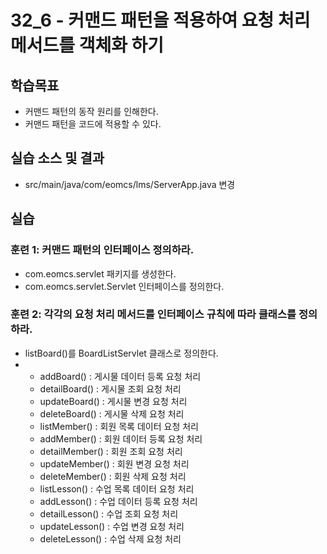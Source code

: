 # 32_6 - 커맨드 패턴을 적용하여 요청 처리 메서드를 객체화 하기 

## 학습목표

- 커맨드 패턴의 동작 원리를 인해한다.
- 커맨드 패턴을 코드에 적용할 수 있다. 

## 실습 소스 및 결과

- src/main/java/com/eomcs/lms/ServerApp.java 변경

## 실습  

### 훈련 1: 커맨드 패턴의 인터페이스 정의하라.

- com.eomcs.servlet 패키지를 생성한다.
- com.eomcs.servlet.Servlet 인터페이스를 정의한다.

### 훈련 2: 각각의 요청 처리 메서드를 인터페이스 규칙에 따라 클래스를 정의하라.
 
- listBoard()를 BoardListServlet 클래스로 정의한다.
- 
  - addBoard() : 게시물 데이터 등록 요청 처리
  - detailBoard() : 게시물 조회 요청 처리
  - updateBoard() : 게시물 변경 요청 처리
  - deleteBoard() : 게시물 삭제 요청 처리
  - listMember() : 회원 목록 데이터 요청 처리
  - addMember() : 회원 데이터 등록 요청 처리
  - detailMember() : 회원 조회 요청 처리
  - updateMember() : 회원 변경 요청 처리
  - deleteMember() : 회원 삭제 요청 처리
  - listLesson() : 수업 목록 데이터 요청 처리
  - addLesson() : 수업 데이터 등록 요청 처리
  - detailLesson() : 수업 조회 요청 처리
  - updateLesson() : 수업 변경 요청 처리
  - deleteLesson() : 수업 삭제 요청 처리      
